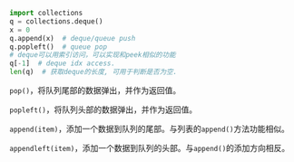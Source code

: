 ```Python
import collections
q = collections.deque()
x = 0
q.append(x)  # deque/queue push
q.popleft()  # queue pop
# deque可以用索引访问，可以实现和peek相似的功能
q[-1]  # deque idx access.
len(q)  # 获取deque的长度, 可用于判断是否为空.
```
`pop()`，将队列尾部的数据弹出，并作为返回值。

`popleft()`，将队列头部的数据弹出，并作为返回值。

`append(item)`，添加一个数据到队列的尾部。与列表的`append()`方法功能相似。

`appendleft(item)`，添加一个数据到队列的头部。与`append()`的添加方向相反。

